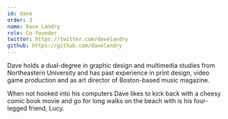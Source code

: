 ```yaml
---
id: dave
order: 3
name: Dave Landry
role: Co-founder
twitter: https://twitter.com/davelandry
github: https://github.com/davelandry
---
```


Dave holds a dual-degree in graphic design and multimedia studies from Northeastern University and has past experience in print design, video game production and as art director of Boston-based music magazine.

When not hooked into his computers Dave likes to kick back with a cheesy comic book movie and go for long walks on the beach with is his four-legged friend, Lucy.
